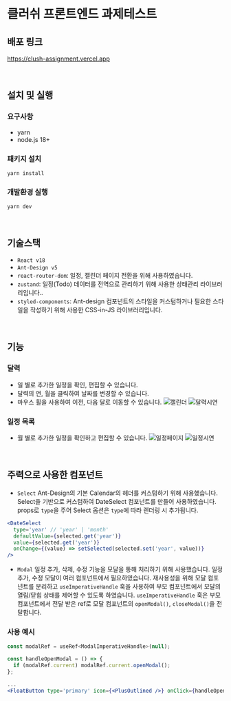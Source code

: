 # 클러쉬 프론트엔드 과제테스트
## 배포 링크
https://clush-assignment.vercel.app

</br>

## 설치 및 실행
### 요구사항
- yarn
- node.js 18+

### 패키지 설치
```
yarn install
```

### 개발환경 실행
```
yarn dev
```

</br>

## 기술스택
- `React v18`
- `Ant-Design v5`
- `react-router-dom`: 일정, 캘린더 페이지 전환을 위해 사용하였습니다.
- `zustand`: 일정(Todo) 데이터를 전역으로 관리하기 위해 사용한 상태관리 라이브러리입니다..
- `styled-components`: Ant-design 컴포넌트의 스타일을 커스텀하거나 필요한 스타일을 작성하기 위해 사용한 CSS-in-JS 라이브러리입니다.

</br>

## 기능
### 달력
- 일 별로 추가한 일정을 확인, 편집할 수 있습니다.
- 달력의 연, 월을 클릭하여 날짜를 변경할 수 있습니다.
- 마우스 휠을 사용하여 이전, 다음 달로 이동할 수 있습니다.
![캘린더](https://github.com/user-attachments/assets/fd74bbf9-3f24-45ff-b966-0427ee27bd06)
![달력시연](https://github.com/user-attachments/assets/14581920-bdb7-4a38-a005-b3ac048ed790)

### 일정 목록
- 월 별로 추가한 일정을 확인하고 편집할 수 있습니다.
![일정페이지](https://github.com/user-attachments/assets/8264f2da-c136-4ea9-84eb-c2eb6e6d85e0)
![일정시연](https://github.com/user-attachments/assets/082d95df-7fde-459c-bc91-fed2103bced1)

</br>

## 주력으로 사용한 컴포넌트
- `Select`
Ant-Design의 기본 Calendar의 헤더를 커스텀하기 위해 사용했습니다.
Select을 기반으로 커스텀하여 DateSelect 컴포넌트를 만들어 사용하였습니다. props로 `type`을 주어 Select 옵션은 `type`에 따라 렌더링 시 추가됩니다.
```jsx
<DateSelect
  type='year' // 'year' | 'month'
  defaultValue={selected.get('year')}
  value={selected.get('year')}
  onChange={(value) => setSelected(selected.set('year', value))}
/>
```

- `Modal`
일정 추가, 삭제, 수정 기능을 모달을 통해 처리하기 위해 사용했습니다. 일정 추가, 수정 모달이 여러 컴포넌트에서 필요하였습니다.
재사용성을 위해 모달 컴포넌트를 분리하고 `useImperativeHandle` 훅을 사용하여 부모 컴포넌트에서 모달의 열림/닫힘 상태를 제어할 수 있도록 하였습니다.
`useImperativeHandle` 훅은 부모 컴포넌트에서 전달 받은 ref로 모달 컴포넌트의 `openModal()`, `closeModal()`을 전달합니다.
### 사용 예시
```jsx
const modalRef = useRef<ModalImperativeHandle>(null);

const handleOpenModal = () => {
  if (modalRef.current) modalRef.current.openModal();
};

...
<FloatButton type='primary' icon={<PlusOutlined />} onClick={handleOpenModal} />
```
